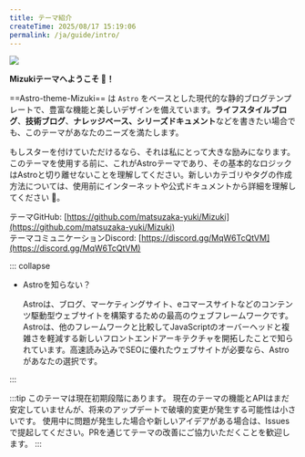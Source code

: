 ```yaml
---
title: テーマ紹介
createTime: 2025/08/17 15:19:06
permalink: /ja/guide/intro/
---
```



![](/image.png)

**Mizukiテーマへようこそ 👏！**  

 ==Astro-theme-Mizuki== は `Astro` をベースとした現代的な静的ブログテンプレートで、豊富な機能と美しいデザインを備えています。**ライフスタイルブログ**、**技術ブログ**、**ナレッジベース、シリーズドキュメント**などを書きたい場合でも、このテーマがあなたのニーズを満たします。

もしスターを付けていただけるなら、それは私にとって大きな励みになります。このテーマを使用する前に、これがAstroテーマであり、その基本的なロジックはAstroと切り離せないことを理解してください。新しいカテゴリやタグの作成方法については、使用前にインターネットや公式ドキュメントから詳細を理解してください 🔎。

テーマGitHub: [https://github.com/matsuzaka-yuki/Mizuki](https://github.com/matsuzaka-yuki/Mizuki)  
テーマコミュニケーションDiscord: [https://discord.gg/MqW6TcQtVM](https://discord.gg/MqW6TcQtVM)

::: collapse
- Astroを知らない？

    Astroは、ブログ、マーケティングサイト、eコマースサイトなどのコンテンツ駆動型ウェブサイトを構築するための最高のウェブフレームワークです。Astroは、他のフレームワークと比較してJavaScriptのオーバーヘッドと複雑さを軽減する新しいフロントエンドアーキテクチャを開拓したことで知られています。高速読み込みでSEOに優れたウェブサイトが必要なら、Astroがあなたの選択です。

:::

<LinkCard title="👉 Astro公式サイトで詳細を見る" href="https://astro.build/">

</LinkCard>




:::tip
このテーマは現在初期段階にあります。
現在のテーマの機能とAPIはまだ安定していませんが、将来のアップデートで破壊的変更が発生する可能性は小さいです。
使用中に問題が発生した場合や新しいアイデアがある場合は、Issuesで提起してください。PRを通じてテーマの改善にご協力いただくことを歓迎します。
:::